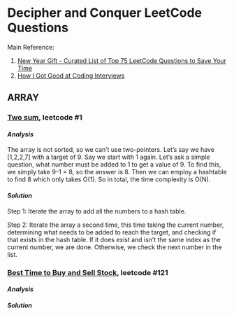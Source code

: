 # Decipher and Conquer LeetCode Questions

Main Reference:
1. [New Year Gift - Curated List of Top 75 LeetCode Questions to Save Your Time](https://www.teamblind.com/post/New-Year-Gift---Curated-List-of-Top-75-LeetCode-Questions-to-Save-Your-Time-OaM1orEU)
2. [How I Got Good at Coding Interviews](https://www.youtube.com/watch?v=SVvr3ZjtjI8)


## ARRAY

### [Two sum](https://leetcode.com/problems/two-sum/), leetcode #1

#### *Analysis*

The array is not sorted, so we can’t use two-pointers. Let’s say we have [1,2,2,7] with a target of 9. Say we start with 1 again. Let’s ask a simple question, what number must be added to 1 to get a value of 9. To find this, we simply take 9–1 = 8, so the answer is 8. Then we can employ a hashtable to find 8 which only takes O(1). So in total, the time complexity is O(N).

#### *Solution*

Step 1: Iterate the array to add all the numbers to a hash table.

Step 2: Iterate the array a second time, this time taking the current number, determining what needs to be added to reach the target, and checking if that exists in the hash table. If it does exist and isn’t the same index as the current number, we are done. Otherwise, we check the next number in the list.

### [Best Time to Buy and Sell Stock](https://leetcode.com/problems/best-time-to-buy-and-sell-stock/), leetcode #121

#### *Analysis*

#### *Solution*
